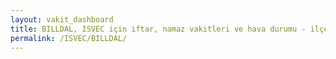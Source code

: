 ```yaml
---
layout: vakit_dashboard
title: BILLDAL, ISVEC için iftar, namaz vakitleri ve hava durumu - ilçe/eyalet seç
permalink: /ISVEC/BILLDAL/
---
```


<script type="text/javascript">
  var GLOBAL_COUNTRY = 'ISVEC';
  var GLOBAL_CITY = 'BILLDAL';
  var GLOBAL_STATE = '';
  var lat = 72;
  var lon = 21;
</script>
